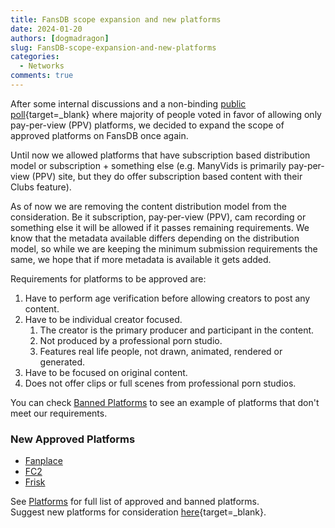 ```yaml
---
title: FansDB scope expansion and new platforms
date: 2024-01-20
authors: [dogmadragon]
slug: FansDB-scope-expansion-and-new-platforms
categories:
  - Networks
comments: true
---
```


After some internal discussions and a non-binding [public poll](https://cryptpad.fr/form/#/2/form/view/zOFbyYyRd+vD6zAq7r9QEBmP6wpbHUL9LTNw4G4yFTI/){target=_blank} where majority of people voted in favor of allowing only pay-per-view (PPV) platforms, we decided to expand the scope of approved platforms on FansDB once again.

<!-- more -->

Until now we allowed platforms that have subscription based distribution model or subscription + something else (e.g. ManyVids is primarily pay-per-view (PPV) site, but they do offer subscription based content with their Clubs feature). 

As of now we are removing the content distribution model from the consideration. Be it subscription, pay-per-view (PPV), cam recording or something else it will be allowed if it passes remaining requirements. We know that the metadata available differs depending on the distribution model, so while we are keeping the minimum submission requirements the same, we hope that if more metadata is available it gets added. 

Requirements for platforms to be approved are:

1. Have to perform age verification before allowing creators to post any content.
2. Have to be individual creator focused. 
    1. The creator is the primary producer and participant in the content. 
    2. Not produced by a professional porn studio. 
    3. Features real life people, not drawn, animated, rendered or generated. 
3. Have to be focused on original content.
4. Does not offer clips or full scenes from professional porn studios.

You can check [Banned Platforms](/networks#banned-networks) to see an example of platforms that don't meet our requirements.  

### New Approved Platforms

- [Fanplace](/networks#fanplace)
- [FC2](/networks#fc2)
- [Frisk](/networks#frisk)


See [Platforms](/networks) for full list of approved and banned platforms.  
Suggest new platforms for consideration [here](https://cryptpad.fr/sheet/#/2/sheet/edit/6DWaSIONfZN4Ty0S2+nEpT6q/){target=_blank}.
